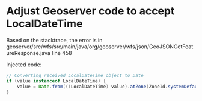 # Adjust Geoserver code to accept LocalDateTime

Based on the stacktrace, the error is in geoserver/src/wfs/src/main/java/org/geoserver/wfs/json/GeoJSONGetFeatureResponse.java line 458

Injected code:
```java
// Converting received LocalDateTime object to Date
if (value instanceof LocalDateTime) {
    value = Date.from(((LocalDateTime) value).atZone(ZoneId.systemDefault()).toInstant());
}
```